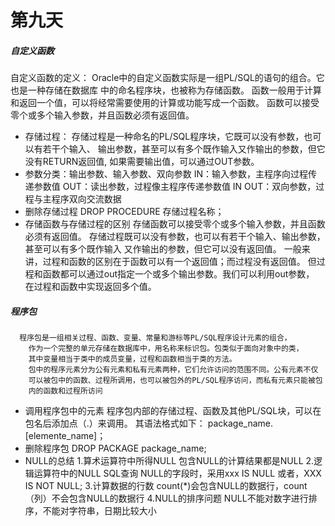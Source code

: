 # 第九天

##### 自定义函数
自定义函数的定义：
			Oracle中的自定义函数实际是一组PL/SQL的语句的组合。它也是一种存储在数据库
			中的命名程序块，也被称为存储函数。
		   函数一般用于计算和返回一个值，可以将经常需要使用的计算或功能写成一个函数。
		   函数可以接受零个或多个输入参数，并且函数必须有返回值。
-	存储过程：
			存储过程是一种命名的PL/SQL程序块，它既可以没有参数，也可以有若干个输入、
			输出参数，甚至可以有多个既作输入又作输出的参数，但它没有RETURN返回值,
			如果需要输出值，可以通过OUT参数。
-	参数分类：输出参数、输入参数、双向参数
  		IN：输入参数，主程序向过程传递参数值
  		OUT：读出参数，过程像主程序传递参数值
  		IN  OUT：双向参数，过程与主程序双向交流数据
-	删除存储过程
			DROP PROCEDURE 存储过程名称；
-	存储函数与存储过程的区别
  		存储函数可以接受零个或多个输入参数，并且函数必须有返回值。
  		存储过程既可以没有参数，也可以有若干个输入、输出参数，甚至可以有多个既作输入
  		又作输出的参数，但它可以没有返回值。
		一般来讲，过程和函数的区别在于函数可以有一个返回值；而过程没有返回值。
		但过程和函数都可以通过out指定一个或多个输出参数。我们可以利用out参数，
		在过程和函数中实现返回多个值。
##### 程序包
	  程序包是一组相关过程、函数、变量、常量和游标等PL/SQL程序设计元素的组合，
		作为一个完整的单元存储在数据库中，用名称来标识包。包类似于面向对象中的类，
		其中变量相当于类中的成员变量，过程和函数相当于类的方法。
		包中的程序元素分为公有元素和私有元素两种，它们允许访问的范围不同。公有元素不仅
		可以被包中的函数、过程所调用，也可以被包外的PL/SQL程序访问，而私有元素只能被包
		内的函数和过程所访问
-	调用程序包中的元素
			程序包内部的存储过程、函数及其他PL/SQL块，可以在包名后添加点（.）来调用。
			其语法格式如下：
			package_name.[elemente_name]；
-	删除程序包
	 	DROP PACKAGE package_name;
- NULL的总结
1.算术运算符中所得NULL
包含NULL的计算结果都是NULL
2.逻辑运算符中的NULL
SQL查询 NULL的字段时，采用xxx IS NULL 或者，XXX IS NOT NULL;
3.计算数据的行数
count(*)会包含NULL的数据行，count（列）不会包含NULL的数据行
4.NULL的排序问题
NULL不能对数字进行排序，不能对字符串，日期比较大小
 
